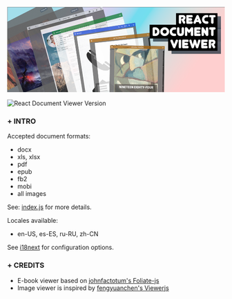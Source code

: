 <p align="center"> 

![ReactDocViewer Logo](./doc/logo.png) 

</p>

![React Document Viewer Version](https://img.shields.io/badge/dynamic/json?url=https%3A%2F%2Fraw.githubusercontent.com%2Fway5%2Freact-document-viewer%2Frefs%2Fheads%2Fdev%2Fpackage.json&query=%24.version&label=ReactDocViewer:&color=%23F86071)

### + INTRO

Accepted document formats:

- docx 
- xls, xlsx
- pdf
- epub
- fb2
- mobi
- all images

See: [index.js](./src/index.js) for more details.

Locales available:

- en-US, es-ES, ru-RU, zh-CN

See [i18next](https://www.i18next.com/overview/configuration-options) for configuration options.

### + CREDITS

- E-book viewer based on [johnfactotum's Foliate-js](https://github.com/johnfactotum/foliate-js)
- Image viewer is inspired by [fengyuanchen's Viewerjs](https://github.com/fengyuanchen/viewerjs)